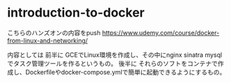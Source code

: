 # introduction-to-docker

こちらのハンズオンの内容をpush
https://www.udemy.com/course/docker-from-linux-and-networking/

内容としては
前半に GCEでLinux環境を作成し、その中にnginx sinatra mysql でタスク管理ツールを作るというもの。
後半に それらのソフトをコンテナで作成し、Dockerfileやdocker-compose.ymlで簡単に起動できるようにするもの。
